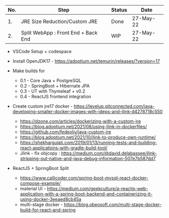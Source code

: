 |No. | Step | Status | Date |
|---|---|---|---|
|1.| JRE Size Reduction/Custom JRE | Done  | 27-May-22 |
|2.| Split WebApp : Front End + Back End | WIP  | 27-May-22 |


* VSCode Setup + codespace

* Install OpenJDK17 -  https://adoptium.net/temurin/releases/?version=17

* Make builds for
    * 0.1 - Core Java + PostgreSQL
    * 0.2 - SpringBoot + Hibernate JPA
    * 0.3 - UT with Thymeleaf + v0.2
    * 0.4 - ReactJS frontend integration


* Create custom jre17 docker - https://levelup.gitconnected.com/java-developing-smaller-docker-images-with-jdeps-and-jlink-d4278718c550
    * https://dzone.com/articles/dockerizing-with-a-custom-jre
    * https://blog.adoptium.net/2021/08/using-jlink-in-dockerfiles/
    * https://github.com/fedeoliv/java-custom-jre
    * https://blog.adoptium.net/2021/10/jlink-to-produce-own-runtime/
    *  https://shekhargulati.com/2019/01/13/running-tests-and-building-react-applications-with-gradle-build-tool/
   * Jlink - fix objcopy : https://medium.com/@david.delabassee/jlink-stripping-out-native-and-java-debug-information-507e7b587dd7

* ReactJS + SpringBoot Split
    * https://www.callicoder.com/spring-boot-mysql-react-docker-compose-example/
    * material UI - https://medium.com/geekculture/a-reactjs-web-application-with-a-spring-boot-backend-and-containerizing-it-using-docker-3eeaed8cb45a
    * multi-stage docker - https://blog.obeosoft.com/multi-stage-docker-build-for-react-and-spring

